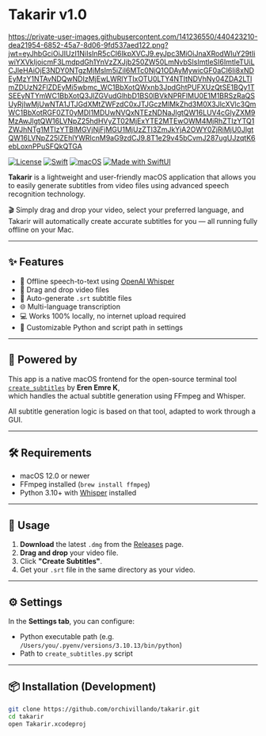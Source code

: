 # Takarir v1.0

https://private-user-images.githubusercontent.com/141236550/440423210-dea21954-6852-45a7-8d06-9fd537aed122.png?jwt=eyJhbGciOiJIUzI1NiIsInR5cCI6IkpXVCJ9.eyJpc3MiOiJnaXRodWIuY29tIiwiYXVkIjoicmF3LmdpdGh1YnVzZXJjb250ZW50LmNvbSIsImtleSI6ImtleTUiLCJleHAiOjE3NDY0NTgzMjMsIm5iZiI6MTc0NjQ1ODAyMywicGF0aCI6Ii8xNDEyMzY1NTAvNDQwNDIzMjEwLWRlYTIxOTU0LTY4NTItNDVhNy04ZDA2LTlmZDUzN2FlZDEyMi5wbmc_WC1BbXotQWxnb3JpdGhtPUFXUzQtSE1BQy1TSEEyNTYmWC1BbXotQ3JlZGVudGlhbD1BS0lBVkNPRFlMU0E1M1BRSzRaQSUyRjIwMjUwNTA1JTJGdXMtZWFzdC0xJTJGczMlMkZhd3M0X3JlcXVlc3QmWC1BbXotRGF0ZT0yMDI1MDUwNVQxNTEzNDNaJlgtQW16LUV4cGlyZXM9MzAwJlgtQW16LVNpZ25hdHVyZT02MjExYTE2MTEwOWM4MjRhZTIzYTQ1ZWJhNTg1MTIzYTBlMGVjNjFjMGU1MjUzZTI3ZmJkYjA2OWY0ZjRiMjU0JlgtQW16LVNpZ25lZEhlYWRlcnM9aG9zdCJ9.8T1e29v45bCvmJ287ugUJzqtK6ebLoxnPPuSFQkQTGA

[![License](https://img.shields.io/github/license/orchivillando/takarir)](LICENSE)
[![Swift](https://img.shields.io/badge/Swift-5.0+-orange.svg)](https://swift.org)
[![macOS](https://img.shields.io/badge/Platform-macOS-lightgrey)](https://www.apple.com/macos/)
[![Made with SwiftUI](https://img.shields.io/badge/UI-SwiftUI-blue)](https://developer.apple.com/xcode/swiftui/)

**Takarir** is a lightweight and user-friendly macOS application that allows you to easily generate subtitles from video files using advanced speech recognition technology.

🎬 Simply drag and drop your video, select your preferred language, and Takarir will automatically create accurate subtitles for you — all running fully offline on your Mac.

---

## ✨ Features

- 🎤 Offline speech-to-text using [OpenAI Whisper](https://github.com/openai/whisper)
- 📼 Drag and drop video files
- 📜 Auto-generate `.srt` subtitle files
- 🌐 Multi-language transcription
- 💻 Works 100% locally, no internet upload required
- 🔧 Customizable Python and script path in settings

---

## 🔧 Powered by

This app is a native macOS frontend for the open-source terminal tool  
[`create_subtitles`](https://github.com/ErenEmreK/create_subtitles) by **Eren Emre K**,  
which handles the actual subtitle generation using FFmpeg and Whisper.

All subtitle generation logic is based on that tool, adapted to work through a GUI.

---

## 🛠️ Requirements

- macOS 12.0 or newer
- FFmpeg installed (`brew install ffmpeg`)
- Python 3.10+ with [Whisper](https://github.com/openai/whisper) installed

---

## 🚀 Usage

1. **Download** the latest `.dmg` from the [Releases](https://github.com/orchivillando/takarir/releases) page.
2. **Drag and drop** your video file.
3. Click **"Create Subtitles"**.
4. Get your `.srt` file in the same directory as your video.

---

## ⚙️ Settings

In the **Settings tab**, you can configure:
- Python executable path (e.g. `/Users/you/.pyenv/versions/3.10.13/bin/python`)
- Path to `create_subtitles.py` script

---

## 📦 Installation (Development)

```bash
git clone https://github.com/orchivillando/takarir.git
cd takarir
open Takarir.xcodeproj
